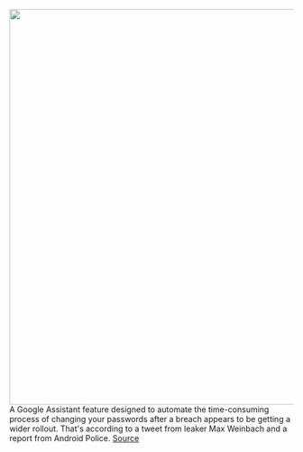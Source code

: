 <img src='https://cdn.vox-cdn.com/thumbor/2A8oT6zL1Zj4jONUJzBL74P8Gho=/0x0:2186x1457/1200x800/filters:focal(922x977:1270x1325)/cdn.vox-cdn.com/uploads/chorus_image/image/70834353/FR2QyzCUYAAqiMw.0.jpg' width='700px' /><br/>
A Google Assistant feature designed to automate the time-consuming process of changing your passwords after a breach appears to be getting a wider rollout. That's according to a tweet from leaker Max Weinbach and a report from Android Police.
<a href='https://www.theverge.com/2022/5/5/23058153/google-assistant-duplex-change-compromised-password-breach-update-rollout'> Source <a/>